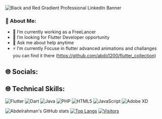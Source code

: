 ![Black and Red Gradient Professional LinkedIn Banner](https://user-images.githubusercontent.com/50383579/215484118-433576aa-5bfa-4186-8f79-7358969d9192.png)

### 💫 About Me:

- 🔭 I’m currently working as a FreeLancer
- 🤔 I’m looking for Flutter Developer opportunity  
- 💬 Ask me about help anytime 
- ⚡ I’m currently Focuse in flutter advanced animations and challanges you can find it there (https://github.com/abdo1200/flutter_collection)

## 🌐 Socials:

## 🌐 Technical Skills:
![Flutter](https://img.shields.io/badge/Flutter-%2302569B.svg?style=for-the-badge&logo=Flutter&logoColor=white)
![Dart](https://img.shields.io/badge/dart-%230175C2.svg?style=for-the-badge&logo=dart&logoColor=white)
![Java](https://img.shields.io/badge/java-%23ED8B00.svg?style=for-the-badge&logo=java&logoColor=white)
![PHP](https://img.shields.io/badge/php-%23777BB4.svg?style=for-the-badge&logo=php&logoColor=white)
![HTML5](https://img.shields.io/badge/html5-%23E34F26.svg?style=for-the-badge&logo=html5&logoColor=white)
![JavaScript](https://img.shields.io/badge/javascript-%23323330.svg?style=for-the-badge&logo=javascript&logoColor=%23F7DF1E)
![Adobe XD](https://img.shields.io/badge/Adobe%20XD-470137?style=for-the-badge&logo=Adobe%20XD&logoColor=#FF61F6)

![Abdelrahman's GitHub stats](https://github-readme-stats.vercel.app/api?username=abdo1200&show_icons=true&theme=dark)
[![Top Langs](https://github-readme-stats.vercel.app/api/top-langs/?username=abdo1200&layout=compact&theme=dark)](https://github.com/yushi1007)
[![Visitors](https://visitor-badge.glitch.me/badge?page_id=abdo1200.abdo1200)](https://www.yushi.dev/)


